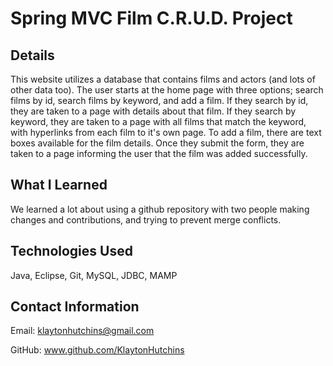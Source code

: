 # Spring MVC Film C.R.U.D. Project

## Details
This website utilizes a database that contains films and actors (and lots of other data too). The user starts at the home page with three options;
search films by id, search films by keyword, and add a film. If they search by id, they are taken to a page with details about that film.
If they search by keyword, they are taken to a page with all films that match the keyword, with hyperlinks from each film to it's own page.
To add a film, there are text boxes available for the film details. Once they submit the form, they are taken to a page informing the user that the
film was added successfully. 

## What I Learned
We learned a lot about using a github repository with two people making changes and contributions, and trying to prevent merge conflicts.

## Technologies Used
Java, Eclipse, Git, MySQL, JDBC, MAMP

## Contact Information

Email:
klaytonhutchins@gmail.com

GitHub:
www.github.com/KlaytonHutchins